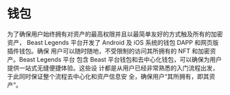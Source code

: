# 钱包

为了确保用户始终拥有对资产的最高权限并且以最简单友好的方式触及所有的加密资产， Beast Legends 平台开发了 Android 及 iOS 系统的钱包 DAPP 和网页版插件钱包。确保 用户可以随时随地，不受限制的访问其所拥有的 NFT 和加密资产。Beast Legends 平台 包含 Beast 平台钱包和去中心化钱包，可以确保为用户提供一站式无缝便捷体验。这些设 计都是从用户已经非常熟悉的入门流程出发，于此同时保证整个流程去中心化和资产信息安 全，确保用户“其所拥有，即其资产”。
